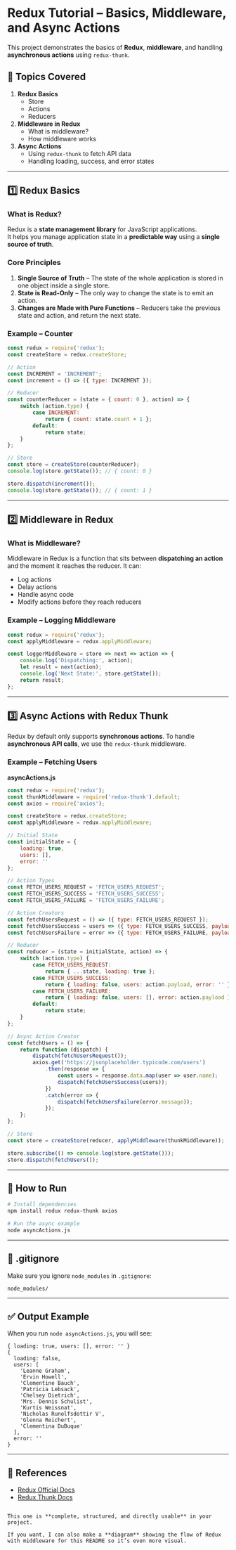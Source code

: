 # Redux Tutorial – Basics, Middleware, and Async Actions

This project demonstrates the basics of **Redux**, **middleware**, and handling **asynchronous actions** using `redux-thunk`.

## 📌 Topics Covered

1. **Redux Basics**
   - Store
   - Actions
   - Reducers
2. **Middleware in Redux**
   - What is middleware?
   - How middleware works
3. **Async Actions**
   - Using `redux-thunk` to fetch API data
   - Handling loading, success, and error states

---

## 1️⃣ Redux Basics

### What is Redux?
Redux is a **state management library** for JavaScript applications.  
It helps you manage application state in a **predictable way** using a **single source of truth**.

### Core Principles
1. **Single Source of Truth** – The state of the whole application is stored in one object inside a single store.
2. **State is Read-Only** – The only way to change the state is to emit an action.
3. **Changes are Made with Pure Functions** – Reducers take the previous state and action, and return the next state.

### Example – Counter
```javascript
const redux = require('redux');
const createStore = redux.createStore;

// Action
const INCREMENT = 'INCREMENT';
const increment = () => ({ type: INCREMENT });

// Reducer
const counterReducer = (state = { count: 0 }, action) => {
    switch (action.type) {
        case INCREMENT:
            return { count: state.count + 1 };
        default:
            return state;
    }
};

// Store
const store = createStore(counterReducer);
console.log(store.getState()); // { count: 0 }

store.dispatch(increment());
console.log(store.getState()); // { count: 1 }
````

---

## 2️⃣ Middleware in Redux

### What is Middleware?

Middleware in Redux is a function that sits between **dispatching an action** and the moment it reaches the reducer.
It can:

* Log actions
* Delay actions
* Handle async code
* Modify actions before they reach reducers

### Example – Logging Middleware

```javascript
const redux = require('redux');
const applyMiddleware = redux.applyMiddleware;

const loggerMiddleware = store => next => action => {
    console.log('Dispatching:', action);
    let result = next(action);
    console.log('Next State:', store.getState());
    return result;
};
```

---

## 3️⃣ Async Actions with Redux Thunk

Redux by default only supports **synchronous actions**.
To handle **asynchronous API calls**, we use the `redux-thunk` middleware.

### Example – Fetching Users

**asyncActions.js**

```javascript
const redux = require('redux');
const thunkMiddleware = require('redux-thunk').default;
const axios = require('axios');

const createStore = redux.createStore;
const applyMiddleware = redux.applyMiddleware;

// Initial State
const initialState = {
    loading: true,
    users: [],
    error: ''
};

// Action Types
const FETCH_USERS_REQUEST = 'FETCH_USERS_REQUEST';
const FETCH_USERS_SUCCESS = 'FETCH_USERS_SUCCESS';
const FETCH_USERS_FAILURE = 'FETCH_USERS_FAILURE';

// Action Creators
const fetchUsersRequest = () => ({ type: FETCH_USERS_REQUEST });
const fetchUsersSuccess = users => ({ type: FETCH_USERS_SUCCESS, payload: users });
const fetchUsersFailure = error => ({ type: FETCH_USERS_FAILURE, payload: error });

// Reducer
const reducer = (state = initialState, action) => {
    switch (action.type) {
        case FETCH_USERS_REQUEST:
            return { ...state, loading: true };
        case FETCH_USERS_SUCCESS:
            return { loading: false, users: action.payload, error: '' };
        case FETCH_USERS_FAILURE:
            return { loading: false, users: [], error: action.payload };
        default:
            return state;
    }
};

// Async Action Creator
const fetchUsers = () => {
    return function (dispatch) {
        dispatch(fetchUsersRequest());
        axios.get('https://jsonplaceholder.typicode.com/users')
            .then(response => {
                const users = response.data.map(user => user.name);
                dispatch(fetchUsersSuccess(users));
            })
            .catch(error => {
                dispatch(fetchUsersFailure(error.message));
            });
    };
};

// Store
const store = createStore(reducer, applyMiddleware(thunkMiddleware));

store.subscribe(() => console.log(store.getState()));
store.dispatch(fetchUsers());
```

---

## 🚀 How to Run

```bash
# Install dependencies
npm install redux redux-thunk axios

# Run the async example
node asyncActions.js
```

---

## 📂 .gitignore

Make sure you ignore `node_modules` in `.gitignore`:

```
node_modules/
```

---

## ✅ Output Example

When you run `node asyncActions.js`, you will see:

```
{ loading: true, users: [], error: '' }
{
  loading: false,
  users: [
    'Leanne Graham',
    'Ervin Howell',
    'Clementine Bauch',
    'Patricia Lebsack',
    'Chelsey Dietrich',
    'Mrs. Dennis Schulist',
    'Kurtis Weissnat',
    'Nicholas Runolfsdottir V',
    'Glenna Reichert',
    'Clementina DuBuque'
  ],
  error: ''
}
```

---

## 📖 References

* [Redux Official Docs](https://redux.js.org/)
* [Redux Thunk Docs](https://github.com/reduxjs/redux-thunk)

```

This one is **complete, structured, and directly usable** in your project.  

If you want, I can also make a **diagram** showing the flow of Redux with middleware for this README so it’s even more visual.
```
